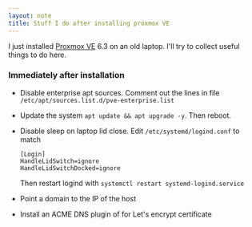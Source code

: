 ```yaml
---
layout: note
title: Stuff I do after installing proxmox VE
---
```


I just installed [Proxmox VE](https://www.proxmox.com/en/proxmox-ve) 6.3 on an old laptop. I'll try to collect useful things to do here.

### Immediately after installation

- Disable enterprise apt sources. Comment out the lines in file `/etc/apt/sources.list.d/pve-enterprise.list`
- Update the system `apt update && apt upgrade -y`. Then reboot.
- Disable sleep on laptop lid close. Edit `/etc/systemd/logind.conf` to match

      [Login]
      HandleLidSwitch=ignore
      HandleLidSwitchDocked=ignore

  Then restart logind with `systemctl restart systemd-logind.service`
- Point a domain to the IP of the host
- Install an ACME DNS plugin of for Let's encrypt certificate
